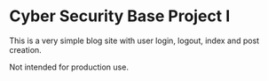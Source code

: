 # Cyber Security Base Project I

This is a very simple blog site with user login, logout, index and post
creation.

Not intended for production use.
